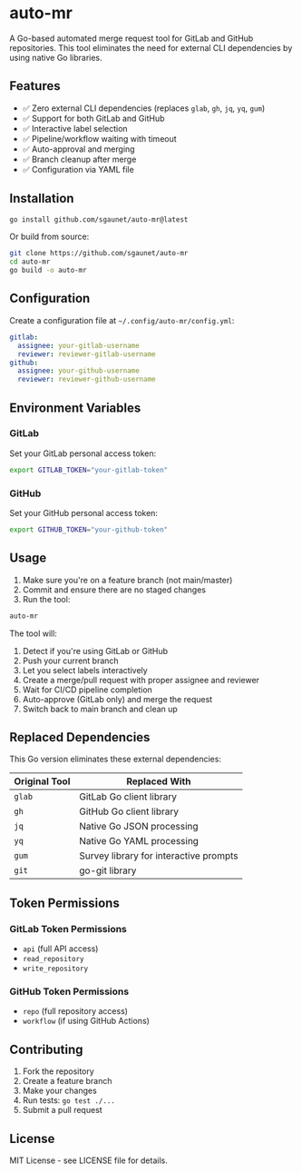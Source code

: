 # auto-mr

A Go-based automated merge request tool for GitLab and GitHub repositories. This tool eliminates the need for external CLI dependencies by using native Go libraries.

## Features

- ✅ Zero external CLI dependencies (replaces `glab`, `gh`, `jq`, `yq`, `gum`)
- ✅ Support for both GitLab and GitHub
- ✅ Interactive label selection
- ✅ Pipeline/workflow waiting with timeout
- ✅ Auto-approval and merging
- ✅ Branch cleanup after merge
- ✅ Configuration via YAML file

## Installation

```bash
go install github.com/sgaunet/auto-mr@latest
```

Or build from source:

```bash
git clone https://github.com/sgaunet/auto-mr
cd auto-mr
go build -o auto-mr
```

## Configuration

Create a configuration file at `~/.config/auto-mr/config.yml`:

```yaml
gitlab:
  assignee: your-gitlab-username
  reviewer: reviewer-gitlab-username
github:
  assignee: your-github-username
  reviewer: reviewer-github-username
```

## Environment Variables

### GitLab
Set your GitLab personal access token:
```bash
export GITLAB_TOKEN="your-gitlab-token"
```

### GitHub
Set your GitHub personal access token:
```bash
export GITHUB_TOKEN="your-github-token"
```

## Usage

1. Make sure you're on a feature branch (not main/master)
2. Commit and ensure there are no staged changes
3. Run the tool:

```bash
auto-mr
```

The tool will:
1. Detect if you're using GitLab or GitHub
2. Push your current branch
3. Let you select labels interactively
4. Create a merge/pull request with proper assignee and reviewer
5. Wait for CI/CD pipeline completion
6. Auto-approve (GitLab only) and merge the request
7. Switch back to main branch and clean up

## Replaced Dependencies

This Go version eliminates these external dependencies:

| Original Tool | Replaced With |
|---------------|---------------|
| `glab` | GitLab Go client library |
| `gh` | GitHub Go client library |
| `jq` | Native Go JSON processing |
| `yq` | Native Go YAML processing |
| `gum` | Survey library for interactive prompts |
| `git` | go-git library |

## Token Permissions

### GitLab Token Permissions
- `api` (full API access)
- `read_repository`
- `write_repository`

### GitHub Token Permissions
- `repo` (full repository access)
- `workflow` (if using GitHub Actions)

## Contributing

1. Fork the repository
2. Create a feature branch
3. Make your changes
4. Run tests: `go test ./...`
5. Submit a pull request

## License

MIT License - see LICENSE file for details.